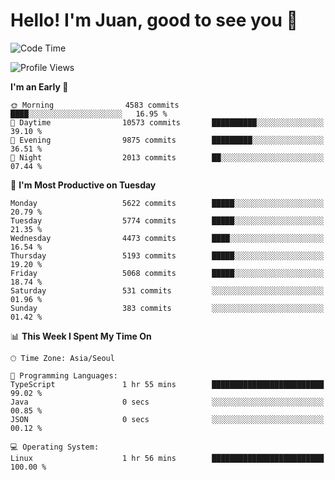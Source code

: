 # Hello! I'm Juan, good to see you 👋

<!--
**Y-k-Y/Y-k-Y** is a ✨ _special_ ✨ repository because its `README.md` (this file) appears on your GitHub profile.

Here are some ideas to get you started:

- 🔭 I’m currently working on ...
- 🌱 I’m currently learning ...
- 👯 I’m looking to collaborate on ...
- 🤔 I’m looking for help with ...
- 💬 Ask me about ...
- 📫 How to reach me: ...
- 😄 Pronouns: ...
- ⚡ Fun fact: ...
-->
<!--
![Profile views](https://gpvc.arturio.dev/Y-k-Y)

[![Omid Nikrah StackOverflow](https://github-readme-stackoverflow.vercel.app/?userID=9517076)](https://stackoverflow.com/users/9517076/i-have-10-fingers)
-->

<!--START_SECTION:waka-->
![Code Time](http://img.shields.io/badge/Code%20Time-1%2C802%20hrs%2015%20mins-blue)

![Profile Views](http://img.shields.io/badge/Profile%20Views-0-blue)

**I'm an Early 🐤** 

```text
🌞 Morning                4583 commits        ████░░░░░░░░░░░░░░░░░░░░░   16.95 % 
🌆 Daytime                10573 commits       ██████████░░░░░░░░░░░░░░░   39.10 % 
🌃 Evening                9875 commits        █████████░░░░░░░░░░░░░░░░   36.51 % 
🌙 Night                  2013 commits        ██░░░░░░░░░░░░░░░░░░░░░░░   07.44 % 
```
📅 **I'm Most Productive on Tuesday** 

```text
Monday                   5622 commits        █████░░░░░░░░░░░░░░░░░░░░   20.79 % 
Tuesday                  5774 commits        █████░░░░░░░░░░░░░░░░░░░░   21.35 % 
Wednesday                4473 commits        ████░░░░░░░░░░░░░░░░░░░░░   16.54 % 
Thursday                 5193 commits        █████░░░░░░░░░░░░░░░░░░░░   19.20 % 
Friday                   5068 commits        █████░░░░░░░░░░░░░░░░░░░░   18.74 % 
Saturday                 531 commits         ░░░░░░░░░░░░░░░░░░░░░░░░░   01.96 % 
Sunday                   383 commits         ░░░░░░░░░░░░░░░░░░░░░░░░░   01.42 % 
```


📊 **This Week I Spent My Time On** 

```text
🕑︎ Time Zone: Asia/Seoul

💬 Programming Languages: 
TypeScript               1 hr 55 mins        █████████████████████████   99.02 % 
Java                     0 secs              ░░░░░░░░░░░░░░░░░░░░░░░░░   00.85 % 
JSON                     0 secs              ░░░░░░░░░░░░░░░░░░░░░░░░░   00.12 % 

💻 Operating System: 
Linux                    1 hr 56 mins        █████████████████████████   100.00 % 
```


<!--END_SECTION:waka-->
